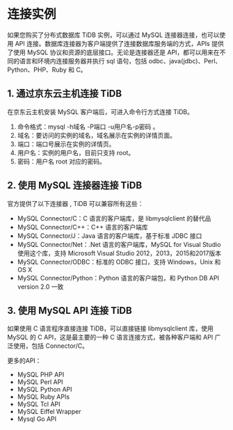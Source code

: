 # 连接实例 
如果您购买了分布式数据库 TiDB 实例，可以通过 MySQL 连接器连接，也可以使用 API 连接。数据库连接器为客户端提供了连接数据库服务端的方式，APIs 提供了使用 MySQL 协议和资源的底层接口。无论是连接器还是 API，都可以用来在不同的语言和环境内连接服务器并执行 sql 语句，包括 odbc、java(jdbc)、Perl、Python、PHP、Ruby 和 C。 

## 1. 通过京东云主机连接 TiDB
在京东云主机安装 MySQL 客户端后，可进入命令行方式连接 TiDB。 

1. 命令格式：mysql -h域名 -P端口 -u用户名-p密码 。
2. 域名：要访问的实例的域名，域名展示在实例的详情页面。
3. 端口：端口号展示在实例的详情页。
4. 用户名：实例的用户名，目前只支持 root。 
5. 密码：用户名 root 对应的密码。

## 2. 使用 MySQL 连接器连接 TiDB  
官方提供了以下连接器 , TiDB 可以兼容所有这些：

- MySQL Connector/C：C 语言的客户端库，是 libmysqlclient 的替代品
- MySQL Connector/C++：C++ 语言的客户端库
- MySQL Connector/J：Java 语言的客户端库，基于标准 JDBC 接口
- MySQL Connector/Net：.Net 语言的客户端库，MySQL for Visual Studio使用这个库，支持 Microsoft Visual Studio 2012，2013，2015和2017版本
- MySQL Connector/ODBC：标准的 ODBC 接口，支持 Windows，Unix 和 OS X
- MySQL Connector/Python：Python 语言的客户端包，和 Python DB API version 2.0 一致


## 3. 使用 MySQL API 连接 TiDB
如果使用 C 语言程序直接连接 TiDB，可以直接链接 libmysqlclient 库，使用 MySQL 的 C API，这是最主要的一种 C 语言连接方式，被各种客户端和 API 广泛使用，包括 Connector/C。

更多的API：
- MySQL PHP API
- MySQL Perl API
- MySQL Python API
- MySQL Ruby APIs
- MySQL Tcl API
- MySQL Eiffel Wrapper
- Mysql Go API

